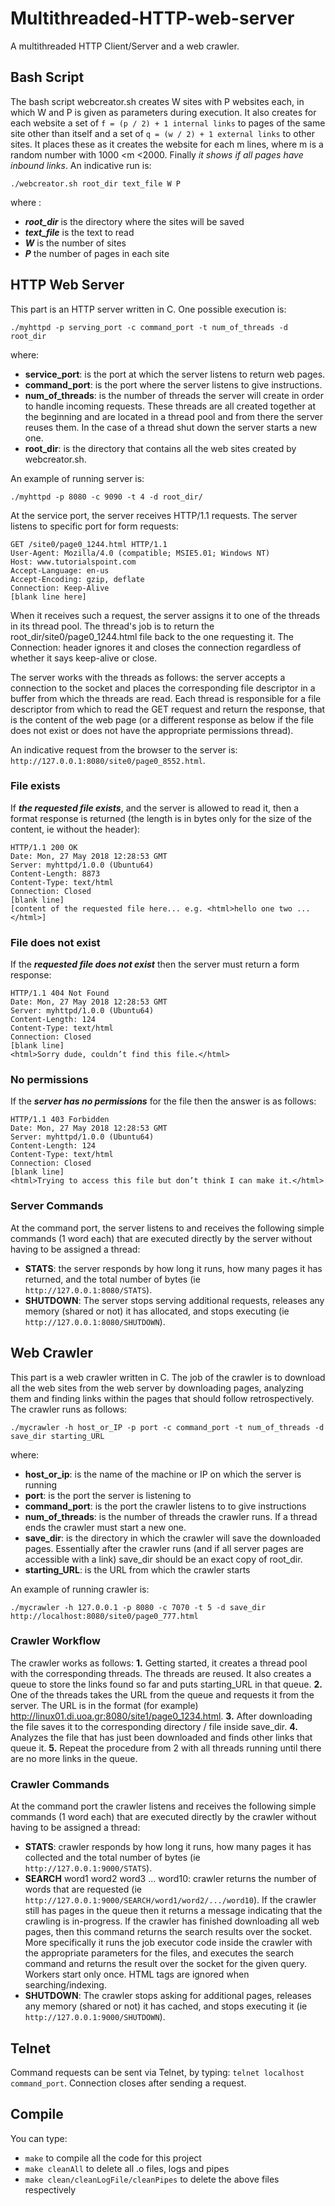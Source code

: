 # Multithreaded-HTTP-web-server
A multithreaded HTTP Client/Server and a web crawler.


## Bash Script
The bash script webcreator.sh creates W sites with P websites each, in which W and P is given as parameters during execution. It also creates for each website a set of `f = (p / 2) + 1 internal links` to pages of the same site other than itself and a set of `q = (w / 2) + 1 external links` to other sites. It places these as it creates the website for each m lines, where m is a random number with 1000 <m <2000. Finally *it shows if all pages have inbound links*. An indicative run is: 
```
./webcreator.sh root_dir text_file W P
```
where :
  - ***root_dir*** is the directory where the sites will be saved
  - ***text_file*** is the text to read
  - ***W*** is the number of sites
  - ***P*** the number of pages in each site
  
## HTTP Web Server
This part is an HTTP server written in C. One possible execution is:
  
```
./myhttpd -p serving_port -c command_port -t num_of_threads -d root_dir
```
where:
  - **service_port**: is the port at which the server listens to return web pages.
  - **command_port**: is the port where the server listens to give instructions.
  - **num_of_threads**: is the number of threads the server will create in order to handle incoming requests. These threads are all created together at the beginning and are located in a thread pool and from there the server reuses them. In the case of a thread shut down the server starts a new one.
  - **root_dir**: is the directory that contains all the web sites created by webcreator.sh.
  
An example of running server is:
```
./myhttpd -p 8080 -c 9090 -t 4 -d root_dir/  
```
  
At the service port, the server receives HTTP/1.1 requests. The server listens to specific port for form requests:
```
GET /site0/page0_1244.html HTTP/1.1
User-Agent: Mozilla/4.0 (compatible; MSIE5.01; Windows NT)
Host: www.tutorialspoint.com
Accept-Language: en-us
Accept-Encoding: gzip, deflate
Connection: Keep-Alive
[blank line here]
```

When it receives such a request, the server assigns it to one of the threads in its thread pool. The thread's job is to return the root_dir/site0/page0_1244.html file back to the one requesting it. The Connection: header ignores it and closes the connection regardless of whether it says keep-alive or close.

The server works with the threads as follows: the server accepts a connection to the socket and places the corresponding file descriptor in a buffer from which the threads are read. Each thread is responsible for a file descriptor from which to read the GET request and return the response, that is the content of the web page (or a different response as below if the file does not exist or does not have the appropriate permissions thread).

An indicative request from the browser to the server is: `http://127.0.0.1:8080/site0/page0_8552.html`.

### File exists
If ***the requested file exists***, and the server is allowed to read it, then a format response is returned (the length is in bytes only for the size of the content, ie without the header):

```
HTTP/1.1 200 OK
Date: Mon, 27 May 2018 12:28:53 GMT
Server: myhttpd/1.0.0 (Ubuntu64)
Content-Length: 8873
Content-Type: text/html
Connection: Closed
[blank line]
[content of the requested file here... e.g. <html>hello one two ...</html>]
```


### File does not exist
If the ***requested file does not exist*** then the server must return a form response:
```
HTTP/1.1 404 Not Found
Date: Mon, 27 May 2018 12:28:53 GMT
Server: myhttpd/1.0.0 (Ubuntu64)
Content-Length: 124
Content-Type: text/html
Connection: Closed
[blank line]
<html>Sorry dude, couldn’t find this file.</html>
```

### No permissions
If the ***server has no permissions*** for the file then the answer is as follows:
```
HTTP/1.1 403 Forbidden
Date: Mon, 27 May 2018 12:28:53 GMT
Server: myhttpd/1.0.0 (Ubuntu64)
Content-Length: 124
Content-Type: text/html
Connection: Closed
[blank line]
<html>Trying to access this file but don’t think I can make it.</html>
```


### Server Commands
At the command port, the server listens to and receives the following simple commands (1 word each) that are executed directly by the server without having to be assigned a thread:

  - **STATS**: the server responds by how long it runs, how many pages it has returned, and the total number of bytes (ie `http://127.0.0.1:8080/STATS`).
  - **SHUTDOWN**: The server stops serving additional requests, releases any memory (shared or not) it has allocated, and stops executing (ie `http://127.0.0.1:8080/SHUTDOWN`).


## Web Crawler
This part is a web crawler written in C. The job of the crawler is to download all the web sites from the web server by downloading pages, analyzing them and finding links within the pages that should follow retrospectively. The crawler runs as follows:

```
./mycrawler -h host_or_IP -p port -c command_port -t num_of_threads -d save_dir starting_URL
```

where:
  - **host_or_ip**: is the name of the machine or IP on which the server is running
  - **port**: is the port the server is listening to
  - **command_port**: is the port the crawler listens to to give instructions
  - **num_of_threads**: is the number of threads the crawler runs. If a thread ends the crawler must start a new one.
  - **save_dir**: is the directory in which the crawler will save the downloaded pages. Essentially after the crawler runs (and if all server pages are accessible with a link) save_dir should be an exact copy of root_dir.
  - **starting_URL**: is the URL from which the crawler starts
  
An example of running crawler is:
```
./mycrawler -h 127.0.0.1 -p 8080 -c 7070 -t 5 -d save_dir http://localhost:8080/site0/page0_777.html  
```  
  
### Crawler Workflow
The crawler works as follows:
**1.** Getting started, it creates a thread pool with the corresponding threads. The threads are reused. It also creates a queue to store the links found so far and puts starting_URL in that queue.
**2.** One of the threads takes the URL from the queue and requests it from the server. The URL is in the format (for example) http://linux01.di.uoa.gr:8080/site1/page0_1234.html.
**3.** After downloading the file saves it to the corresponding directory / file inside save_dir.
**4.** Analyzes the file that has just been downloaded and finds other links that queue it.
**5.** Repeat the procedure from 2 with all threads running until there are no more links in the queue.


### Crawler Commands
At the command port the crawler listens and receives the following simple commands (1 word each) that are executed directly by the crawler without having to be assigned a thread:

  - **STATS**: crawler responds by how long it runs, how many pages it has collected and the total number of bytes (ie `http://127.0.0.1:9000/STATS`).
  - **SEARCH** word1 word2 word3 ... word10: crawler returns the number of words that are requested (ie `http://127.0.0.1:9000/SEARCH/word1/word2/.../word10`). If the crawler still has pages in the queue then it returns a message indicating that the crawling is in-progress. If the crawler has finished downloading all web pages, then this command returns the search results over the socket. More specifically it runs the job executor code inside the crawler with the appropriate parameters for the files, and executes the search command and returns the result over the socket for the given query. Workers start only once. HTML tags are ignored when searching/indexing. 
  - **SHUTDOWN**: The crawler stops asking for additional pages, releases any memory (shared or not) it has cached, and stops executing it (ie `http://127.0.0.1:9000/SHUTDOWN`).
  
## Telnet
Command requests can be sent via Telnet, by typing: `telnet localhost command_port`. Connection closes after sending a request.
  
## Compile
You can type:
  - `make` to compile all the code for this project
  - `make cleanAll` to delete all .o files, logs and pipes
  - `make clean/cleanLogFile/cleanPipes` to delete the above files respectively



